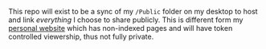 This repo will exist to be a sync of my `/Public` folder on my desktop to host and link *everything* I choose to share publicly. This is different form my [personal website](willemdoesnt.neocities.org) which has non-indexed pages and will have token controlled viewership, thus not fully private.